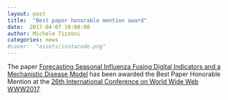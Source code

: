 ```yaml
---
layout: post
title:  "Best paper honorable mention award"
date:  2017-04-07 10:00:00
author: Michele Tizzoni
categories: news
#cover:  "assets/instacode.png"
---
```

The paper [Forecasting Seasonal Influenza Fusing Digital Indicators and a Mechanistic Disease Model](http://papers.www2017.com.au.s3-website-ap-southeast-2.amazonaws.com/proceedings/p311.pdf) has been awarded the Best Paper Honorable Mention at the [26th International Conference on World Wide Web WWW2017](http://www.www2017.com.au).
